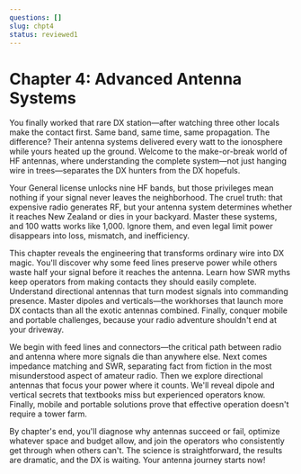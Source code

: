```yaml
---
questions: []
slug: chpt4
status: reviewed1
---
```


# Chapter 4: Advanced Antenna Systems

You finally worked that rare DX station—after watching three other locals make the contact first. Same band, same time, same propagation. The difference? Their antenna systems delivered every watt to the ionosphere while yours heated up the ground. Welcome to the make-or-break world of HF antennas, where understanding the complete system—not just hanging wire in trees—separates the DX hunters from the DX hopefuls.

Your General license unlocks nine HF bands, but those privileges mean nothing if your signal never leaves the neighborhood. The cruel truth: that expensive radio generates RF, but your antenna system determines whether it reaches New Zealand or dies in your backyard. Master these systems, and 100 watts works like 1,000. Ignore them, and even legal limit power disappears into loss, mismatch, and inefficiency.

This chapter reveals the engineering that transforms ordinary wire into DX magic. You'll discover why some feed lines preserve power while others waste half your signal before it reaches the antenna. Learn how SWR myths keep operators from making contacts they should easily complete. Understand directional antennas that turn modest signals into commanding presence. Master dipoles and verticals—the workhorses that launch more DX contacts than all the exotic antennas combined. Finally, conquer mobile and portable challenges, because your radio adventure shouldn't end at your driveway.

We begin with feed lines and connectors—the critical path between radio and antenna where more signals die than anywhere else. Next comes impedance matching and SWR, separating fact from fiction in the most misunderstood aspect of amateur radio. Then we explore directional antennas that focus your power where it counts. We'll reveal dipole and vertical secrets that textbooks miss but experienced operators know. Finally, mobile and portable solutions prove that effective operation doesn't require a tower farm.

By chapter's end, you'll diagnose why antennas succeed or fail, optimize whatever space and budget allow, and join the operators who consistently get through when others can't. The science is straightforward, the results are dramatic, and the DX is waiting. Your antenna journey starts now!
